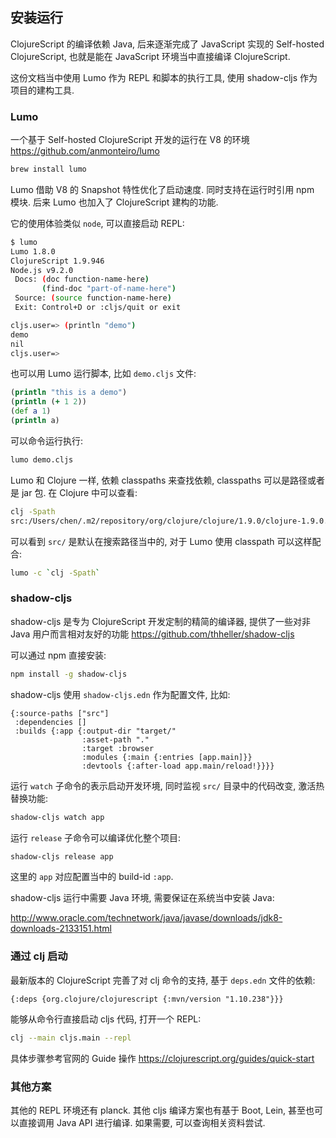 
安装运行
----

ClojureScript 的编译依赖 Java, 后来逐渐完成了 JavaScript 实现的 Self-hosted ClojureScript, 也就是能在 JavaScript 环境当中直接编译 ClojureScript.

这份文档当中使用 Lumo 作为 REPL 和脚本的执行工具, 使用 shadow-cljs 作为项目的建构工具.

### Lumo

一个基于 Self-hosted ClojureScript 开发的运行在 V8 的环境 https://github.com/anmonteiro/lumo

```bash
brew install lumo
```

Lumo 借助 V8 的 Snapshot 特性优化了启动速度. 同时支持在运行时引用 npm 模块. 后来 Lumo 也加入了 ClojureScript 建构的功能.

它的使用体验类似 `node`, 可以直接启动 REPL:

```bash
$ lumo
Lumo 1.8.0
ClojureScript 1.9.946
Node.js v9.2.0
 Docs: (doc function-name-here)
       (find-doc "part-of-name-here")
 Source: (source function-name-here)
 Exit: Control+D or :cljs/quit or exit

cljs.user=> (println "demo")
demo
nil
cljs.user=>
```

也可以用 Lumo 运行脚本, 比如 `demo.cljs` 文件:

```clojure
(println "this is a demo")
(println (+ 1 2))
(def a 1)
(println a)
```

可以命令运行执行:

```bash
lumo demo.cljs
```

Lumo 和 Clojure 一样, 依赖 classpaths 来查找依赖, classpaths 可以是路径或者是 jar 包. 在 Clojure 中可以查看:

```bash
clj -Spath
src:/Users/chen/.m2/repository/org/clojure/clojure/1.9.0/clojure-1.9.0.jar:/Users/chen/.m2/repository/org/clojure/spec.alpha/0.1.143/spec.alpha-0.1.143.jar:/Users/chen/.m2/repository/org/clojure/core.specs.alpha/0.1.24/core.specs.alpha-0.1.24.jar
```

可以看到 `src/` 是默认在搜索路径当中的, 对于 Lumo 使用 classpath 可以这样配合:

```bash
lumo -c `clj -Spath`
```

### shadow-cljs

shadow-cljs 是专为 ClojureScript 开发定制的精简的编译器, 提供了一些对非 Java 用户而言相对友好的功能 https://github.com/thheller/shadow-cljs

可以通过 npm 直接安装:

```bash
npm install -g shadow-cljs
```

shadow-cljs 使用 `shadow-cljs.edn` 作为配置文件, 比如:

```edn
{:source-paths ["src"]
 :dependencies []
 :builds {:app {:output-dir "target/"
                :asset-path "."
                :target :browser
                :modules {:main {:entries [app.main]}}
                :devtools {:after-load app.main/reload!}}}}
```

运行 `watch` 子命令的表示启动开发环境, 同时监视 `src/` 目录中的代码改变, 激活热替换功能:

```bash
shadow-cljs watch app
```

运行 `release` 子命令可以编译优化整个项目:

```bash
shadow-cljs release app
```

这里的 `app` 对应配置当中的 build-id `:app`.

shadow-cljs 运行中需要 Java 环境, 需要保证在系统当中安装 Java:

http://www.oracle.com/technetwork/java/javase/downloads/jdk8-downloads-2133151.html

### 通过 clj 启动

最新版本的 ClojureScript 完善了对 clj 命令的支持, 基于 `deps.edn` 文件的依赖:

```edn
{:deps {org.clojure/clojurescript {:mvn/version "1.10.238"}}}
```

能够从命令行直接启动 cljs 代码, 打开一个 REPL:

```bash
clj --main cljs.main --repl
```

具体步骤参考官网的 Guide 操作 https://clojurescript.org/guides/quick-start

### 其他方案

其他的 REPL 环境还有 planck. 其他 cljs 编译方案也有基于 Boot, Lein, 甚至也可以直接调用 Java API 进行编译.
如果需要, 可以查询相关资料尝试.
